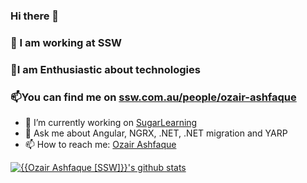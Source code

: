 ### Hi there 👋
### 💼 I am working at SSW
### 🔭I am Enthusiastic about technologies
### 📫You can find me on [ssw.com.au/people/ozair-ashfaque](https://www.ssw.com.au/people/ozair-ashfaque)
- 🔭 I’m currently working on [SugarLearning](https://sugarlearning.com/)
- 💬 Ask me about Angular, NGRX, .NET, .NET migration and YARP
- 📫 How to reach me: [Ozair Ashfaque](https://www.linkedin.com/in/ozairashfaque/)
  
[![{{Ozair Ashfaque [SSW]}}'s github stats](https://github-readme-stats.vercel.app/api?username=ozairashfaqueSSW&theme=dark)](https://github.com/ozairashfaqueSSW/github-readme-stats)


<!--
**ozairashfaqueSSW/ozairashfaqueSSW** is a ✨ _special_ ✨ repository because its `README.md` (this file) appears on your GitHub profile.

Here are some ideas to get you started:

- 🔭 I’m currently working on [SugarLearning](https://sugarlearning.com/)
- 🌱 I’m currently learning ...
- 👯 I’m looking to collaborate on ...
- 🤔 I’m looking for help with ...
- 💬 Ask me about Angular, NGRX, .NET, .NET migration and YARP
- 📫 How to reach me:[Ozair Ashfaque](https://www.linkedin.com/in/ozairashfaque/)https://www.linkedin.com/in/ozairashfaque/
- 😄 Pronouns: ...
- ⚡ Fun fact: ...
-->

